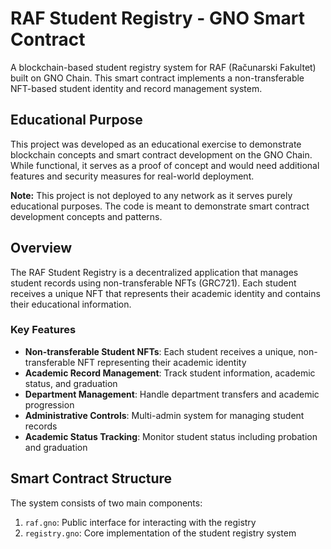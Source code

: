 # RAF Student Registry - GNO Smart Contract

A blockchain-based student registry system for RAF (Računarski Fakultet) built on GNO Chain. This smart contract implements a non-transferable NFT-based student identity and record management system.

## Educational Purpose

This project was developed as an educational exercise to demonstrate blockchain concepts and smart contract development on the GNO Chain. While functional, it serves as a proof of concept and would need additional features and security measures for real-world deployment.

**Note:** This project is not deployed to any network as it serves purely educational purposes. The code is meant to demonstrate smart contract development concepts and patterns.

## Overview

The RAF Student Registry is a decentralized application that manages student records using non-transferable NFTs (GRC721). Each student receives a unique NFT that represents their academic identity and contains their educational information.

### Key Features

- **Non-transferable Student NFTs**: Each student receives a unique, non-transferable NFT representing their academic identity
- **Academic Record Management**: Track student information, academic status, and graduation
- **Department Management**: Handle department transfers and academic progression
- **Administrative Controls**: Multi-admin system for managing student records
- **Academic Status Tracking**: Monitor student status including probation and graduation

## Smart Contract Structure

The system consists of two main components:

1. `raf.gno`: Public interface for interacting with the registry
2. `registry.gno`: Core implementation of the student registry system

